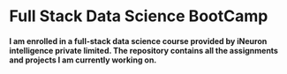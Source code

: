 # Full Stack Data Science BootCamp

#### I am enrolled in a full-stack data science course provided by iNeuron intelligence private limited. The repository contains all the assignments and projects I am currently working on.
